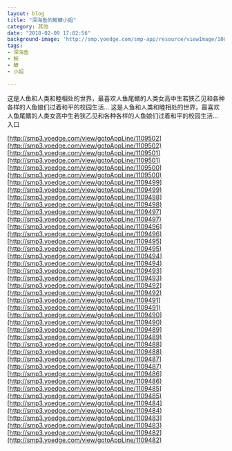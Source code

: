```yaml
---
layout: blog
title: "深海鱼的鮟鱇小姐"
category: 其他
date: "2018-02-09 17:02:56"
background-image: 'http://smp.yoedge.com/smp-app/resource/viewImage/1003788appline.png'
tags:
- 深海鱼
- 鮟
- 鱇
- 小姐

---
```

这是人鱼和人类和睦相处的世界，最喜欢人鱼尾鳍的人类女高中生若狭乙见和各种各样的人鱼娘们过着和平的校园生活…
这是人鱼和人类和睦相处的世界，最喜欢人鱼尾鳍的人类女高中生若狭乙见和各种各样的人鱼娘们过着和平的校园生活…
入口

[http://smp3.yoedge.com/view/gotoAppLine/1109502](http://smp3.yoedge.com/view/gotoAppLine/1109502)
[http://smp3.yoedge.com/view/gotoAppLine/1109501](http://smp3.yoedge.com/view/gotoAppLine/1109501)
[http://smp3.yoedge.com/view/gotoAppLine/1109500](http://smp3.yoedge.com/view/gotoAppLine/1109500)
[http://smp3.yoedge.com/view/gotoAppLine/1109499](http://smp3.yoedge.com/view/gotoAppLine/1109499)
[http://smp3.yoedge.com/view/gotoAppLine/1109498](http://smp3.yoedge.com/view/gotoAppLine/1109498)
[http://smp3.yoedge.com/view/gotoAppLine/1109497](http://smp3.yoedge.com/view/gotoAppLine/1109497)
[http://smp3.yoedge.com/view/gotoAppLine/1109496](http://smp3.yoedge.com/view/gotoAppLine/1109496)
[http://smp3.yoedge.com/view/gotoAppLine/1109495](http://smp3.yoedge.com/view/gotoAppLine/1109495)
[http://smp3.yoedge.com/view/gotoAppLine/1109494](http://smp3.yoedge.com/view/gotoAppLine/1109494)
[http://smp3.yoedge.com/view/gotoAppLine/1109493](http://smp3.yoedge.com/view/gotoAppLine/1109493)
[http://smp3.yoedge.com/view/gotoAppLine/1109492](http://smp3.yoedge.com/view/gotoAppLine/1109492)
[http://smp3.yoedge.com/view/gotoAppLine/1109491](http://smp3.yoedge.com/view/gotoAppLine/1109491)
[http://smp3.yoedge.com/view/gotoAppLine/1109490](http://smp3.yoedge.com/view/gotoAppLine/1109490)
[http://smp3.yoedge.com/view/gotoAppLine/1109489](http://smp3.yoedge.com/view/gotoAppLine/1109489)
[http://smp3.yoedge.com/view/gotoAppLine/1109488](http://smp3.yoedge.com/view/gotoAppLine/1109488)
[http://smp3.yoedge.com/view/gotoAppLine/1109487](http://smp3.yoedge.com/view/gotoAppLine/1109487)
[http://smp3.yoedge.com/view/gotoAppLine/1109486](http://smp3.yoedge.com/view/gotoAppLine/1109486)
[http://smp3.yoedge.com/view/gotoAppLine/1109485](http://smp3.yoedge.com/view/gotoAppLine/1109485)
[http://smp3.yoedge.com/view/gotoAppLine/1109484](http://smp3.yoedge.com/view/gotoAppLine/1109484)
[http://smp3.yoedge.com/view/gotoAppLine/1109483](http://smp3.yoedge.com/view/gotoAppLine/1109483)
[http://smp3.yoedge.com/view/gotoAppLine/1109482](http://smp3.yoedge.com/view/gotoAppLine/1109482)

        

